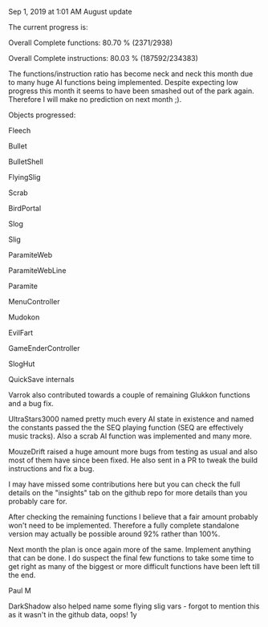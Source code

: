 Sep 1, 2019 at 1:01 AM
August update

The current progress is:

Overall Complete functions: 80.70 % (2371/2938)

Overall Complete instructions: 80.03 % (187592/234383)

The functions/instruction ratio has become neck and neck this month due to many huge AI functions being implemented. Despite expecting low progress this month it seems to have been smashed out of the park again. Therefore I will make no prediction on next month ;).

Objects progressed:

Fleech

Bullet

BulletShell

FlyingSlig

Scrab

BirdPortal

Slog

Slig

ParamiteWeb

ParamiteWebLine

Paramite

MenuController

Mudokon

EvilFart

GameEnderController

SlogHut

QuickSave internals


Varrok also contributed towards a couple of remaining Glukkon functions and a bug fix.

UltraStars3000 named pretty much every AI state in existence and named the constants passed the the SEQ playing function (SEQ are effectively music tracks). Also a scrab AI function was implemented and many more.

MouzeDrift raised a huge amount more bugs from testing as usual and also most of them have since been fixed. He also sent in a PR to tweak the build instructions and fix a bug.

I may have missed some contributions here but you can check the full details on the "insights" tab on the github repo for more details than you probably care for.

After checking the remaining functions I believe that a fair amount probably won't need to be implemented. Therefore a fully complete standalone version may actually be possible around 92% rather than 100%.

Next month the plan is once again more of the same. Implement anything that can be done. I do suspect the final few functions to take some time to get right as many of the biggest or more difficult functions have been left till the end.

 
Paul M

DarkShadow also helped name some flying slig vars - forgot to mention this as it wasn't in the github data, oops! 
1y
